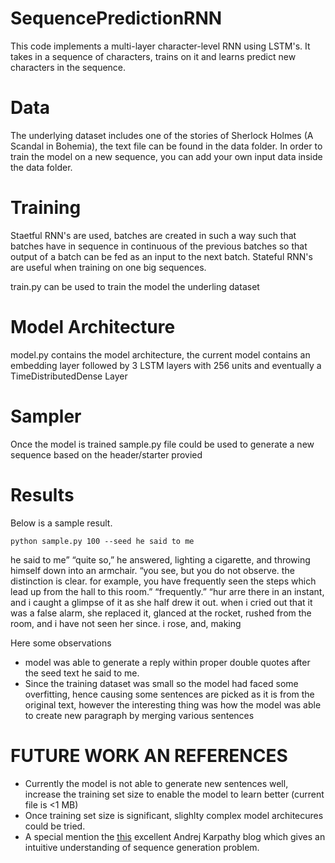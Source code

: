 # SequencePredictionRNN

This code implements a multi-layer character-level RNN using LSTM's. It takes in a sequence of characters, trains on it and learns predict new characters in the sequence.

# Data

The underlying dataset includes one of the stories of Sherlock Holmes  (A Scandal in Bohemia), the text file can be found in the data folder. In order to train the model on a new sequence, you can add your own input data inside the data folder. 

# Training

Staetful RNN's are used, batches are created in such a way such that batches have in sequence in continuous of the previous batches so that output of a batch can be fed as an input to the next batch. Stateful RNN's are useful when training on one big sequences.

train.py can be used to train the model the underling dataset

# Model Architecture

model.py contains the model architecture, the current model contains an embedding layer followed by 3 LSTM layers with 256 units and eventually a TimeDistributedDense Layer


# Sampler

Once the model is trained sample.py file could be used to generate a new sequence based on the header/starter provied

# Results

Below is a sample result.


``python sample.py 100 --seed he said to me ``

he said to me”  “quite so,” he answered, lighting a cigarette, and throwing himself down into an armchair. “you see, but you do not observe. the distinction is clear. for example, you have frequently seen the steps which lead up from the hall to this room.”  “frequently.”  “hur arre there in an instant, and i caught a glimpse of it as she half drew it out. when i cried out that it was a false alarm, she replaced it, glanced at the rocket, rushed from the room, and i have not seen her since. i rose, and, making

Here some observations

* model was able to generate a reply within proper double quotes after the seed text he said to me.
* Since the training dataset was small so the model had faced some overfitting, hence causing some sentences are picked as it is from the original text, however the interesting thing was how the model was able to create new paragraph by merging various sentences

# FUTURE WORK AN REFERENCES

* Currently the model is not able to generate new sentences well, increase the training set size to enable the model to learn better (current file is <1 MB)
* Once training set size is significant, slighlty complex model architecures could be tried.
* A special mention the [this](http://karpathy.github.io/2015/05/21/rnn-effectiveness/) excellent Andrej Karpathy blog which gives an intuitive understanding of sequence generation problem.

